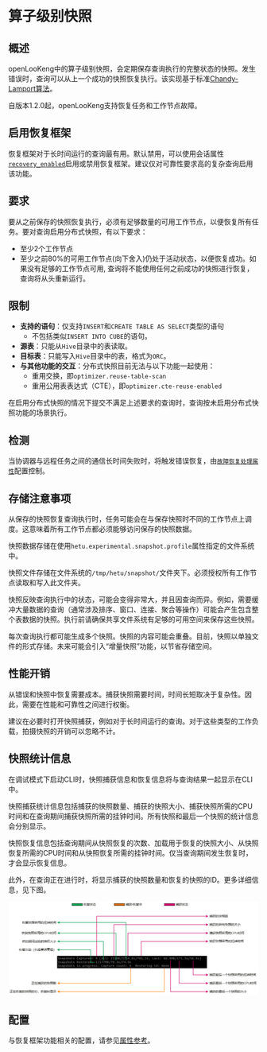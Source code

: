 # 算子级别快照

## 概述

openLooKeng中的算子级别快照，会定期保存查询执行的完整状态的快照。发生错误时，查询可以从上一个成功的快照恢复执行。该实现基于标准[Chandy-Lamport算法](https://en.wikipedia.org/wiki/Chandy%E2%80%93Lamport_algorithm)。

自版本1.2.0起，openLooKeng支持恢复任务和工作节点故障。

## 启用恢复框架
     
恢复框架对于长时间运行的查询最有用。默认禁用，可以使用会话属性[`recovery_enabled`](../properties.md#recovery_enabled)启用或禁用恢复框架。建议仅对可靠性要求高的复杂查询启用该功能。

## 要求

要从之前保存的快照恢复执行，必须有足够数量的可用工作节点，以便恢复所有任务。要对查询启用分布式快照，有以下要求：

- 至少2个工作节点
- 至少之前80%的可用工作节点(向下舍入)仍处于活动状态，以便恢复成功。如果没有足够的工作节点可用, 查询将不能使用任何之前成功的快照进行恢复，查询将从头重新运行。

## 限制

- **支持的语句**：仅支持`INSERT`和`CREATE TABLE AS SELECT`类型的语句
  - 不包括类似`INSERT INTO CUBE`的语句。
- **源表**：只能从`Hive`目录中的表读取。
- **目标表**：只能写入`Hive`目录中的表，格式为`ORC`。
- **与其他功能的交互**：分布式快照目前无法与以下功能一起使用：
  - 重用交换，即`optimizer.reuse-table-scan`
  - 重用公用表表达式（CTE），即`optimizer.cte-reuse-enabled`

在启用分布式快照的情况下提交不满足上述要求的查询时，查询按未启用分布式快照功能的场景执行。

## 检测

当协调器与远程任务之间的通信长时间失败时，将触发错误恢复，由[`故障恢复处理属性`](../properties.md#故障恢复处理属性)配置控制。

## 存储注意事项

从保存的快照恢复查询执行时，任务可能会在与保存快照时不同的工作节点上调度。这意味着所有工作节点都必须能够访问保存的快照数据。

快照数据存储在使用`hetu.experimental.snapshot.profile`属性指定的文件系统中。

快照文件存储在文件系统的`/tmp/hetu/snapshot/`文件夹下。必须授权所有工作节点读取和写入此文件夹。

快照反映查询执行中的状态，可能会变得非常大，并且因查询而异。例如，需要缓冲大量数据的查询（通常涉及排序、窗口、连接、聚合等操作）可能会产生包含整个表数据的快照。执行前请确保共享文件系统有足够的可用空间来保存这些快照。

每次查询执行都可能生成多个快照。快照的内容可能会重叠。目前，快照以单独文件的形式存储。未来可能会引入“增量快照”功能，以节省存储空间。

## 性能开销

从错误和快照中恢复需要成本。捕获快照需要时间，时间长短取决于复杂性。因此，需要在性能和可靠性之间进行权衡。

建议在必要时打开快照捕获，例如对于长时间运行的查询。对于这些类型的工作负载，拍摄快照的开销可以忽略不计。

## 快照统计信息

在调试模式下启动CLI时，快照捕获信息和恢复信息将与查询结果一起显示在CLI中。

快照捕获统计信息包括捕获的快照数量、捕获的快照大小、捕获快照所需的CPU时间和在查询期间捕获快照所需的挂钟时间。所有快照和最后一个快照的统计信息会分别显示。

快照恢复信息包括查询期间从快照恢复的次数、加载用于恢复的快照大小、从快照恢复所需的CPU时间和从快照恢复所需的挂钟时间。仅当查询期间发生恢复时，才会显示恢复信息。

此外，在查询正在进行时，将显示捕获的快照数量和恢复的快照的ID。更多详细信息，见下图。

![](../../images/snapshot_statistics_cn.png)

## 配置

与恢复框架功能相关的配置，请参见[属性参考](../properties.md#查询恢复)。